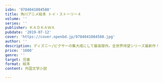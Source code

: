 ```yaml
---
isbn: '9784041084588'
title: 角川アニメ絵本 トイ・ストーリー４
volume: ''
series: ''
publisher: ＫＡＤＫＡＷＡ
pubdate: '2019-07-12'
cover: 'https://cover.openbd.jp/9784041084588.jpg'
author: ''
description: ディズニー/ピクサーの集大成にして最高傑作。全世界待望シリーズ最新作！
price: '1600'
genre: ''
target: 児童
format: 絵本
content: 外国文学小説

---
```

